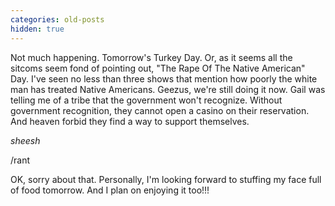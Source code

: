 ```yaml
---
categories: old-posts
hidden: true
---
```


Not much happening. Tomorrow's Turkey Day. Or, as it seems all the sitcoms seem fond of pointing out, "The Rape Of The Native American" Day. I've seen no less than three shows that mention how poorly the white man has treated Native Americans. Geezus, we're still doing it now. Gail was telling me of a tribe that the government won't recognize. Without government recognition, they cannot open a casino on their reservation. And heaven forbid they find a way to support themselves.

_sheesh_

/rant

OK, sorry about that. Personally, I'm looking forward to stuffing my face full of food tomorrow. And I plan on enjoying it too!!!
